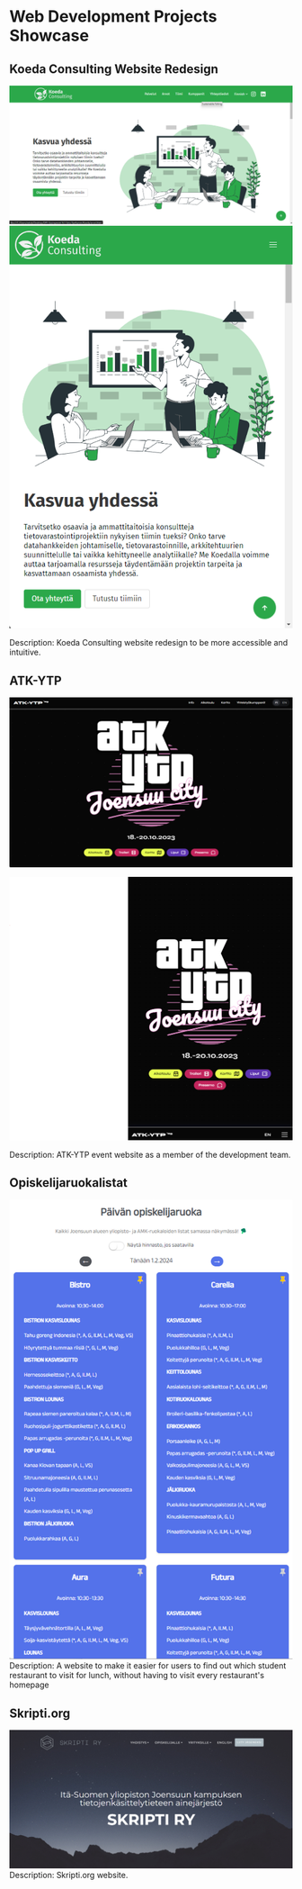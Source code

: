 # Web Development Projects Showcase

## Koeda Consulting Website Redesign 
![Koeda Consulting Website Redesign](examples/esim1.png)
![Koeda Consulting Website Redesign Mobile](examples/esim1mobile.png)

Description: Koeda Consulting website redesign to be more accessible and intuitive.

## ATK-YTP

![ATK YTP DESKTOP](examples/esim4desktop.png)

![ATK YTP MOBILE](examples/esim4.png)

Description: ATK-YTP event website as a member of the development team.

## Opiskelijaruokalistat
![Project 3](examples/esim3.png)
Description: A website to make it easier for users to find out which student restaurant to visit for lunch, without having to visit every restaurant's homepage


## Skripti.org
![Skripti.org](examples/esim2.png)
Description: Skripti.org website.

